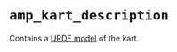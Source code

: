 # `amp_kart_description`

Contains a [URDF model](https://docs.ros.org/en/foxy/Tutorials/Intermediate/URDF/URDF-Main.html)
of the kart.
